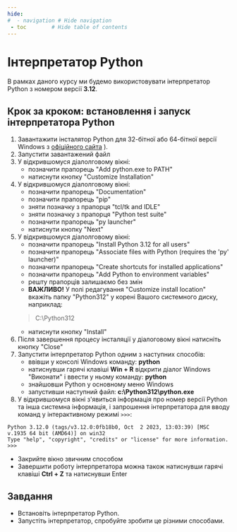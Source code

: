 ```yaml
---
hide:
#  - navigation # Hide navigation
 - toc        # Hide table of contents
---
```


# Інтерпретатор Python

В рамках даного курсу ми будемо використовувати інтерпретатор Python з номером версії **3.12**.

## Крок за кроком: встановлення і запуск інтерпретатора Python

1. Завантажити інсталятор Python для 32-бітної або 64-бітної версії Windows з [офіційного сайта](https://www.python.org/downloads/)
).
1. Запустити завантажений файл
1. У відкрившомуся діалолговому вікні:
	<!-- - позначити прапорець "Install launcher for all users" -->
	- позначити прапорець "Add python.exe to PATH"
	- натиснути кнопку "Customize Installation"
1. У відкрившомуся діалолговому вікні:
	- позначити прапорець "Documentation"
	- позначити прапорець "pip"
	- зняти позначку з прапорця "tcl/tk and IDLE"
	- зняти позначку з прапорця "Python test suite"
	- позначити прапорець "py launcher"
	<!-- - позначити прапорець "for all users (requires admin privileges)" -->
	- натиснути кнопку "Next"
1. У відкрившомуся діалолговому вікні:
	- позначити прапорець "Install Python 3.12 for all users"
	- позначити прапорець "Associate files with Python (requires the 'py' launcher)"
	- позначити прапорець "Create shortcuts for installed applications"
	- позначити прапорець "Add Python to environment variables"
	- решту прапорців залишаємо без змін
	- **ВАЖЛИВО!** У полі редагування "Customize install location" вкажіть папку "Python312" у корені Вашого системного диску, наприклад:
	> C:\Python312
	- натиснути кнопку "Install"
1. Після завершення процесу інсталяції у діалоговому вікні натисніть кнопку "Close"
1. Запустити інтерпретатор Python одним з наступних способів:
	- ввівши у консолі Windows команду: **python**
	- натиснувши гарячі клавіші **Win + R** відкрити діалог Windows "Виконати" і ввести у ньому команду: **python**
	- знайшовши Python у основному меню Windows
	- запустивши наступний файл: **c:\Python312\python.exe**
1. У відкрившомуся вікні з'явиться інформація про номер версії Python та інша системна інформація, і запрошення інтерпретатора для вводу команд у інтерактивному режимі `>>>`:

```
Python 3.12.0 (tags/v3.12.0:0fb18b0, Oct  2 2023, 13:03:39) [MSC v.1935 64 bit (AMD64)] on win32
Type "help", "copyright", "credits" or "license" for more information.
>>>
```

- Закрийте вікно звичним способом
- Завершити роботу інтерпретатора можна також натиснувши гарячі клавіші **Ctrl + Z** та натиснувши Enter


## Завдання

- Встановіть інтерпретатор Python.
- Запустіть інтерпретатор, спробуйте зробити це різними способами.
